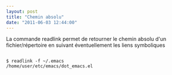 ```yaml
---
layout: post
title: "Chemin absolu"
date: "2011-06-03 12:44:00"
---
```

La commande readlink permet de retourner le chemin absolu d'un fichier/répertoire en suivant éventuellement les liens symboliques  
<pre><code>
$ readlink -f ~/.emacs
/home/user/etc/emacs/dot_emacs.el
</code></pre>
